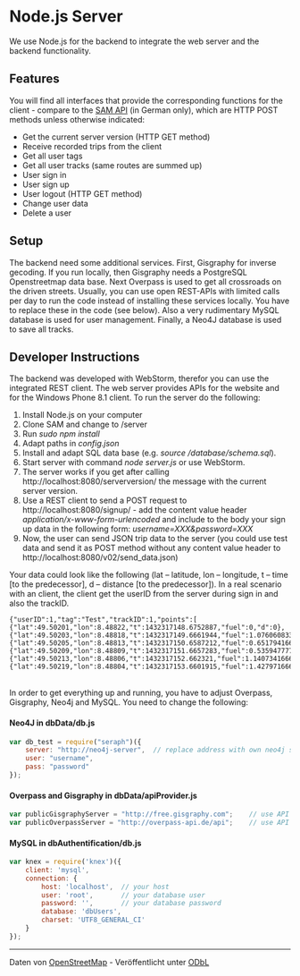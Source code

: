 # Node.js Server

We use Node.js for the backend to integrate the web server and the backend functionality.
## Features
You will find all interfaces that provide the corresponding functions for the client - compare to the [SAM API](../documentation/SAM-API.xlsx) (in German only), which are HTTP POST methods unless otherwise indicated: 

* Get the current server version (HTTP GET method)
* Receive recorded trips from the client
* Get all user tags
* Get all user tracks (same routes are summed up)
* User sign in
* User sign up
* User logout (HTTP GET method)
* Change user data
* Delete a user

## Setup
The backend need some additional services. First, Gisgraphy for inverse gecoding. If you run locally, then Gisgraphy needs a PostgreSQL Openstreetmap data base. Next Overpass is used to get all crossroads on the driven streets. Usually, you can use open REST-APIs with limited calls per day to run the code instead of installing these services locally. You have to replace these in the code (see below). Also a very rudimentary MySQL database is used for user management. Finally, a Neo4J database is used to save all tracks.

## Developer Instructions
The backend was developed with WebStorm, therefor you can use the integrated REST client. The web server provides APIs for the website and for the Windows Phone 8.1 client. To run the server do the following:

1. Install Node.js on your computer
2. Clone SAM and change to /server
3. Run *sudo npm install*
4. Adapt paths in *config.json*
5. Install and adapt SQL data base (e.g. *source <path>/database/schema.sql*).
6. Start server with command *node server.js* or use WebStorm.
7. The server works if you get after calling http://localhost:8080/serverversion/ the message with the current server version.
8. Use a REST client to send a POST request to http://localhost:8080/signup/ - add the content value header *application/x-www-form-urlencoded* and include to the body your sign up data in the following form: *username=XXX&password=XXX*
9. Now, the user can send JSON trip data to the server (you could use test data and send it as POST method without any content value header to http://localhost:8080/v02/send_data.json)

Your data could look like the following (lat – latitude, lon – longitude, t – time [to the predecessor], d – distance [to the predecessor]). In a real scenario with an client, the client get the userID from the server during sign in and also the trackID.

```
{"userID":1,"tag":"Test","trackID":1,"points":[
{"lat":49.50201,"lon":8.48822,"t":1432317148.6752887,"fuel":0,"d":0},
{"lat":49.50203,"lon":8.48818,"t":1432317149.6661944,"fuel":1.0760608333333335,"d":3.85},
{"lat":49.50205,"lon":8.48813,"t":1432317150.6587212,"fuel":0.6517941666666667,"d":4.49},
{"lat":49.50209,"lon":8.48809,"t":1432317151.6657283,"fuel":0.5359477777777778,"d":4.73},
{"lat":49.50213,"lon":8.48806,"t":1432317152.662321,"fuel":1.1407341666666668,"d":5.61},
{"lat":49.50219,"lon":8.48804,"t":1432317153.6601915,"fuel":1.4279716666666666,"d":6.71}]}
```

<br/>In order to get everything up and running, you have to adjust Overpass, Gisgraphy, Neo4j and MySQL. You need to change the following:  
#### Neo4J in dbData/db.js
```javascript
var db_test = require("seraph")({
    server: "http://neo4j-server",  // replace address with own neo4j server
    user: "username",
    pass: "password"
});
```

#### Overpass and Gisgraphy in dbData/apiProvider.js
```javascript
var publicGisgraphyServer = "http://free.gisgraphy.com"; 	// use API
var publicOverpassServer = "http://overpass-api.de/api";	// use API
```

#### MySQL in dbAuthentification/db.js
```javascript
var knex = require('knex')({
    client: 'mysql',
    connection: {
        host: 'localhost', 	// your host
        user: 'root', 		// your database user
        password: '', 		// your database password
        database: 'dbUsers',
        charset: 'UTF8_GENERAL_CI'
    }
});
```


---
Daten von <a href="http://www.openstreetmap.org/">OpenStreetMap</a> - Veröffentlicht unter <a href="http://opendatacommons.org/licenses/odbl/">ODbL</a>
